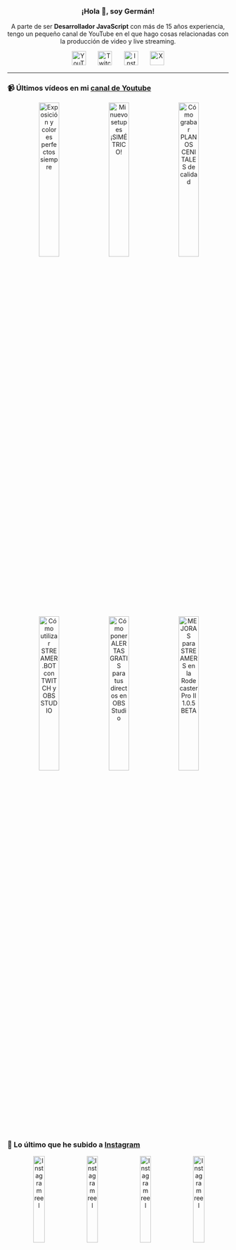 <p align="center" width="300">
  <h3 align="center">¡Hola 👋, soy Germán!</h3>
</p>

<p align="center">A parte de ser <strong>Desarrollador JavaScript</strong> con más de 15 años experiencia, tengo un pequeño canal de YouTube en el que hago cosas relacionadas con la producción de video y live streaming.</p>

<p align="center">
  <a href="https://youtube.com/@germix" target="blank"><img src="https://cdn.simpleicons.org/youtube/FF0000" alt="YouTube" title="YouTube" width="32px" /></a>
  &#8287;&#8287;&#8287;&#8287;&#8287;
  <a href="https://twitch.tv/germix_tv" target="blank"><img src="https://cdn.simpleicons.org/twitch/9146FF" alt="Twitch" title="Twitch" width="32px" /></a>
  &#8287;&#8287;&#8287;&#8287;&#8287;
  <a href="https://instagram.com/germix_tv" target="blank"><img src="https://cdn.simpleicons.org/instagram/E4405F" alt="Instagram" title="Instagram" width="32px" /></a>
  &#8287;&#8287;&#8287;&#8287;&#8287;
  <a href="https://x.com/germix_tv" target="blank"><img src="https://cdn.simpleicons.org/x/000000" alt="X" title="X" width="32px" />
  </a>
</p>

<hr />

<p align="center">
  <h3>📹 Últimos vídeos en mi <a href="https://youtube.com/@germix?sub_confirmation=1" target="blank">canal de Youtube</a></h3>
</p>
<p align="center">&#8287;<a href="https://youtu.be/7VGfZ_7lhag" target="blank"><img width="30%" src="https://img.youtube.com/vi/7VGfZ_7lhag/mqdefault.jpg" alt="Exposición y colores perfectos siempre" title="Exposición y colores perfectos siempre" /></a>  &#8287;<a href="https://youtu.be/ibEAW0cBqQA" target="blank"><img width="30%" src="https://img.youtube.com/vi/ibEAW0cBqQA/mqdefault.jpg" alt="Mi nuevo setup es ¡SIMÉTRICO!" title="Mi nuevo setup es ¡SIMÉTRICO!" /></a>  &#8287;<a href="https://youtu.be/2XDhlqEN3cE" target="blank"><img width="30%" src="https://img.youtube.com/vi/2XDhlqEN3cE/mqdefault.jpg" alt="Cómo grabar PLANOS CENITALES de calidad" title="Cómo grabar PLANOS CENITALES de calidad" /></a><br />  &#8287;<a href="https://youtu.be/2AilFoiYnlc" target="blank"><img width="30%" src="https://img.youtube.com/vi/2AilFoiYnlc/mqdefault.jpg" alt="Cómo utilizar STREAMER.BOT con TWITCH y OBS STUDIO" title="Cómo utilizar STREAMER.BOT con TWITCH y OBS STUDIO" /></a>  &#8287;<a href="https://youtu.be/3EUPLZjGjkY" target="blank"><img width="30%" src="https://img.youtube.com/vi/3EUPLZjGjkY/mqdefault.jpg" alt="Cómo poner ALERTAS GRATIS para tus directos en OBS Studio" title="Cómo poner ALERTAS GRATIS para tus directos en OBS Studio" /></a>  &#8287;<a href="https://youtu.be/3mLzME7gODA" target="blank"><img width="30%" src="https://img.youtube.com/vi/3mLzME7gODA/mqdefault.jpg" alt="MEJORAS para STREAMERS en la Rodecaster Pro II 1.0.5 BETA" title="MEJORAS para STREAMERS en la Rodecaster Pro II 1.0.5 BETA" /></a></p>

<p align="center">
  <h3>📸 Lo último que he subido a <a href="https://instagram.com/germix_tv" target="blank">Instagram</a></h3>
</p>
<p align="center">&#8287;<a href='https://instagram.com/p/DG3-Hz7tG2o' target='_blank'><img width='22.5%' src='https://scontent-dus1-1.cdninstagram.com/v/t51.75761-15/482893206_18273522145250009_594155479339286124_n.jpg?stp=dst-jpg_e15_s640x640_tt6&_nc_cat=101&ig_cache_key=MzU4MjYwNTI0NDI3OTA1NzgzMg%3D%3D.3-ccb7-5&ccb=7-5&_nc_sid=58cdad&_nc_ohc=9Y4ITXKQSIYQ7kNvwHa3IHU&_nc_oc=AdnX_miq4bUFhynqbbElM83kyoIInMSpknnDH7qU4sOd6Ozz6c7QTwuvRAUcdYIXv6Q&_nc_ad=z-m&_nc_cid=0&_nc_zt=23&_nc_ht=scontent-dus1-1.cdninstagram.com&_nc_gid=XmNrbManqJDNuxoJHiAHPg&oh=00_AfJTHSDlRlPtgtegg97VbWo_YWgwrREM6frNssNDNwoDVg&oe=682F5DDC' alt='Instagram reel' /></a>  &#8287;<a href='https://instagram.com/p/DG1W0YStUhY' target='_blank'><img width='22.5%' src='https://scontent-dus1-1.cdninstagram.com/v/t51.75761-15/482676477_18273415525250009_8907864230241733969_n.jpg?stp=dst-jpg_e15_s640x640_tt6&_nc_cat=106&ig_cache_key=MzU4MTg2OTQzNTE2MjgwNjM2MA%3D%3D.3-ccb7-5&ccb=7-5&_nc_sid=58cdad&_nc_ohc=eBP97NefChQQ7kNvwF8HFyL&_nc_oc=AdlG6AdNq2vclMadc5DVVbzDHUSiTdPSLKJPjdSb_9VVh0eh0hWLj7Cjpk_ZFuRfDg8&_nc_ad=z-m&_nc_cid=0&_nc_zt=23&_nc_ht=scontent-dus1-1.cdninstagram.com&_nc_gid=XmNrbManqJDNuxoJHiAHPg&oh=00_AfIdVEhUm0QurEmTk09F4F9fPeYBLTJhnNo708J8Za5IBg&oe=682F52DB' alt='Instagram reel' /></a>  &#8287;<a href='https://instagram.com/p/DGy8WEmNV-T' target='_blank'><img width='22.5%' src='https://scontent-dus1-1.cdninstagram.com/v/t51.71878-15/483018681_596387996560636_3341626206913871779_n.jpg?stp=dst-jpg_e15_p360x360_tt6&_nc_cat=107&ig_cache_key=MzU4MTE5MDA1MzI2ODExOTQ0Mw%3D%3D.3-ccb7-5&ccb=7-5&_nc_sid=58cdad&_nc_ohc=g8kKDzLlcRIQ7kNvwE0MlWG&_nc_oc=AdnGOJnmOg8Txmytha7ige39OG-Nr8JdnoHiGWJiUMJ59SG0rKsYMHcEpypbX9uOzIY&_nc_ad=z-m&_nc_cid=0&_nc_zt=23&_nc_ht=scontent-dus1-1.cdninstagram.com&_nc_gid=XmNrbManqJDNuxoJHiAHPg&oh=00_AfLLGk7g32f74BPXKcqaCp3xlaTVJ2jJRUGlYrr-wZdnCQ&oe=682F63E8' alt='Instagram reel' /></a>  &#8287;<a href='https://instagram.com/p/DGq28RTNOfm' target='_blank'><img width='22.5%' src='https://scontent-dus1-1.cdninstagram.com/v/t51.2885-15/482070130_1025043889660031_2266632807348045640_n.jpg?stp=dst-jpg_e15_p360x360_tt6&efg=eyJ2ZW5jb2RlX3RhZyI6IkNMSVBTLmltYWdlX3VybGdlbi42NDB4MTEzNi5zZHIuZjcxODc4Lm5mcmFtZV9jb3Zlcl9mcmFtZSJ9&_nc_ht=scontent-dus1-1.cdninstagram.com&_nc_cat=111&_nc_oc=Q6cZ2QHMIn7zB9emJkwAyLWJwLM5P3E6tTMO0IEnOAcwmBa4OD2UZkzFTkSWxZUq2C3dY_s&_nc_ohc=noDd2VqnrzoQ7kNvwGuHymE&_nc_gid=XmNrbManqJDNuxoJHiAHPg&edm=ACHbZRIBAAAA&ccb=7-5&ig_cache_key=MzU3ODkxNDQ5MDE1NTMyOTUxMA%3D%3D.3-ccb7-5&oh=00_AfKnZDxBizWjX64O5eV6dEHYGYRzhHnLO7sawm1MX7XO4A&oe=682F723F&_nc_sid=c024bc' alt='Instagram reel' /></a></p>
